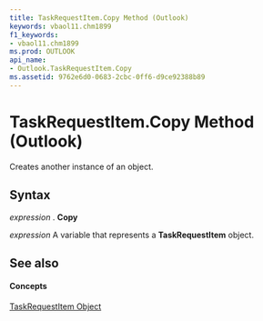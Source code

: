```yaml
---
title: TaskRequestItem.Copy Method (Outlook)
keywords: vbaol11.chm1899
f1_keywords:
- vbaol11.chm1899
ms.prod: OUTLOOK
api_name:
- Outlook.TaskRequestItem.Copy
ms.assetid: 9762e6d0-0683-2cbc-0ff6-d9ce92388b89
---
```



# TaskRequestItem.Copy Method (Outlook)

Creates another instance of an object.


## Syntax

 _expression_ . **Copy**

 _expression_ A variable that represents a **TaskRequestItem** object.


## See also


#### Concepts


[TaskRequestItem Object](taskrequestitem-object-outlook.md)


